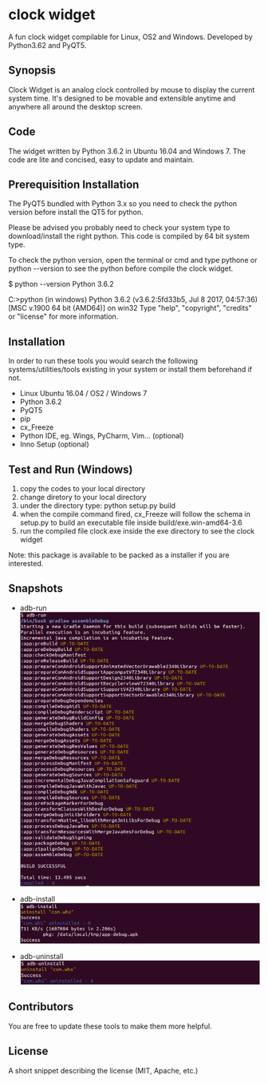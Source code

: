 # clock widget

A fun clock widget compilable for Linux, OS2 and Windows. Developed by Python3.62 and PyQT5. 

## Synopsis

Clock Widget is an analog clock controlled by mouse to display the current system time. It's designed to be movable and extensible anytime and anywhere all around the desktop screen.

## Code

The widget written by Python 3.6.2 in Ubuntu 16.04 and Windows 7. The code are lite and concised, easy to update and maintain.

## Prerequisition Installation

The PyQT5 bundled with Python 3.x so you need to check the python version before install the QT5 for python. 

Please be advised you probably need to check your system type to download/install the right python. This code is compiled by 64  bit system type.

To check the python version, open the terminal or cmd and type pythone or python --version to see the python before compile the clock widget.

$ python --version
Python 3.6.2

C:\>python (in windows)
Python 3.6.2 (v3.6.2:5fd33b5, Jul  8 2017, 04:57:36) [MSC v.1900 64 bit (AMD64)] on win32
Type "help", "copyright", "credits" or "license" for more information.
>>>

## Installation

In order to run these tools you would search the following systems/utilities/tools existing in your system or install them beforehand if not.

* Linux Ubuntu 16.04 / OS2 / Windows 7
* Python 3.6.2
* PyQT5
* pip
* cx_Freeze
* Python IDE, eg. Wings, PyCharm, Vim... (optional)
* Inno Setup (optional) 

## Test and Run (Windows)
1. copy the codes to your local directory 
2. change diretory to your local directory
3. under the directory type: 
   python setup.py build
4. when the compile command fired, cx_Freeze will follow the schema in setup.py to build an executable file inside build/exe.win-amd64-3.6
5. run the compiled file clock.exe inside the exe directory to see the clock widget

Note: this package is available to be packed as a installer if you are interested.

## Snapshots

* adb-run<br>
![adb-run](https://raw.githubusercontent.com/joechiu/adb-tools/master/snapshots/adb-run-snapshot.png "adb-run snapshot")

* adb-install<br>
![adb-install](https://raw.githubusercontent.com/joechiu/adb-tools/master/snapshots/adb-install-snapshot.png "adb-install snapshot")

* adb-uninstall<br>
![adb-uninstall](https://raw.githubusercontent.com/joechiu/adb-tools/master/snapshots/adb-uninstall-snapshot.png "adb-uninstall snapshot")

## Contributors

You are free to update these tools to make them more helpful.

## License

A short snippet describing the license (MIT, Apache, etc.)
